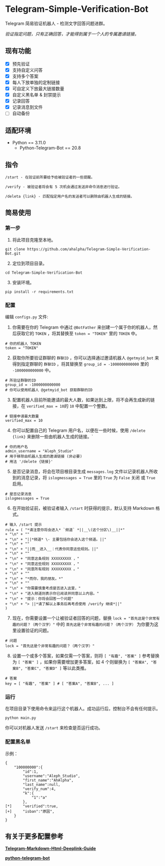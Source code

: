# Telegram-Simple-Verification-Bot
Telegram 简易验证机器人 - 检测文字回答问题进群。

*验证指定问题，只有正确回答，才能得到属于一个人的专属邀请链接。*

## 现有功能
- [x] 预先验证
- [x] 支持自定义问答
- [x] 支持多个答案
- [x] 每人下放单独的定制链接
- [x] 可自定义下放最大链接数量
- [x] 自定义黑名单 & 封禁提示
- [x] 记录回答
- [x] 记录消息到文件
- [ ] 自动备份

## 适配环境
- Python == 3.11.0
  - Python-Telegram-Bot == 20.8

## 指令
```
/start - 在验证前所要给予给被验证者的一些提醒。
```
```
/verify - 被验证者将会有 5 次机会通过发送非命令消息进行验证。
```
```
/deleta {link} - 匹配指定用户名的发送者可以删除由机器人生成的链接。
```

## 简易使用

### 第一步

01. 将此项目克隆至本地。
```
git clone https://github.com/ahalpha/Telegram-Simple-Verification-Bot.git
```
02. 定位到项目目录。
```
cd Telegram-Simple-Verification-Bot
```
03. 安装环境。
```
pip install -r requirements.txt
```

### 配置

编辑 `configs.py` 文件:
01. 你需要在你的 Telegram 中通过 `@BotFather` 来创建一个属于你的机器人，然后获取它的 `TOKEN` ，将其替换至 `token = "TOKEN"` 里的 `TOKEN` 中。
```
# 你的机器人 TOKEN
token = "TOKEN"
```
02. 获取你所要验证群聊的 `群聊ID` ，你可以选择通过邀请机器人 `@getmyid_bot` 来得到指定群聊的 `群聊ID` ，将其替换至 `group_id = -1000000000000` 里的 `-1000000000000` 中。
```
# 所验证群聊的ID
group_id = -1000000000000
# 你可以使用机器人 @getmyid_bot 获取群聊的ID
```
03. 配置机器人目前所能邀请的最大人数，如果达到上限，将不会再生成新的链接，在 `verified_max = 10`的 `10` 中配置一个整数。
```
# 链接申请最大数量
verified_max = 10
```
04. 你可以配置自己的 Telegram 用户名，以便在一些时候，使用 `/delete {link}` 来删除一些由机器人生成的链接。`
```
# 你的用户名
admin_username = "Aleph_Studio"
# 用于移除由机器人生成的邀请链接 (非必要)
# 用法 '/delete {链接}'
```
05. 是否记录消息，将会在项目根目录生成 `messages.log` 文件以记录机器人所收到的消息记录，将 `islogmessages = True` 里的 `True` 为 `False` 关闭 或 `True` 启用。
```
# 是否记录消息
islogmessages = True
```
06. 在开始验证前，被验证者输入 `/start` 时获得的提示，默认支持 Markdown 格式。
```
# 输入 /start 提示
rule = ( "*请注意你将会进入* `频道` *||__\(这个分区\)__||*"
+ "\n" + ""
+ "\n" + "||*频道* \- 主要包括你会进入这个频道。||"
+ "\n" + ""
+ "\n" + "||而__进入__：代表你同意这些规则。||"
+ "\n" + ""
+ "\n" + "同意这条规则 XXXXXXXXX ，"
+ "\n" + "同意这些规则 XXXXXXXXX ，"
+ "\n" + "同意所有规则 XXXXXXXXX 。"
+ "\n" + ""
+ "\n" + "*而你，我的朋友。*"
+ "\n" + ""
+ "\n" + "你需要慎重考虑是否进入这里，"
+ "\n" + "进入频道则表示你已阅读并同意以上内容。"
+ "\n" + "提示：你将会回答一个问题"
+ "\n" + "> ||*请了解以上事务后再考虑使用 /verify 继续*||"
)
```
07. 现在，你需要设置一个让被验证者回答的问题，替换 `lock = "首先这是个非常有趣的问题？（两个汉字）"` 中的 `首先这是个非常有趣的问题？（两个汉字）` 为你要为这里设置验证的问题。
```
# 问题
lock = "首先这是个非常有趣的问题？（两个汉字）"
```
08. 设置一个或多个答案，如果仅需一个答案，则将 `[ "有趣", "答案" ]` 参考替换为 `[ "答案" ]` ，如果你需要增加更多答案，如 4 个则替换为 `[ "答案A", "答案B", "答案C", "答案D" ]` 等以此类推。
```
# 答案
key = [ "有趣", "答案" ] # [ "答案A", "答案B", ... ]
```

### 运行
在项目目录下使用命令来运行这个机器人。成功运行后，控制台不会有任何提示。
```
python main.py
```
你可以对机器人发送 `/start` 来检查是否运行成功。

### 配置黑名单
示例：
```
{
    "100000000":{
        "id":1,
        "username":"Aleph_Studio",
        "first_name":"AhAlpha",
        "last_name":null,
        "verify_num":4,
        "k":{
            "1":"a"
        },
[*]     "verified":true,
[+]     "isban":"原因",
    }
}
```
## 有关于更多配置参考

[**Telegram-Markdown-Html-Deeplink-Guide**](https://github.com/dingdangcats/Telegram-Markdown-Html-Deeplink-Guide)

[**python-telegram-bot**](https://docs.python-telegram-bot.org/)

